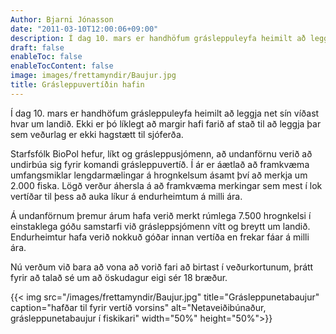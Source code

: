 ```yaml
---
Author: Bjarni Jónasson
date: "2011-03-10T12:00:06+09:00"
description: Í dag 10. mars er handhöfum grásleppuleyfa heimilt að leggja net sín víðast hvar um landið. Ekki er þó líklegt að margir hafi farið af stað til að leggja þar sem veðurlag er ekki hagstætt til sjóferða. Starfsfólk BioPol hefur, líkt og grásleppusjómenn, að undanförnu...
draft: false
enableToc: false
enableTocContent: false
image: images/frettamyndir/Baujur.jpg
title: Grásleppuvertíðin hafin
---
```



Í dag 10. mars er handhöfum grásleppuleyfa heimilt að leggja net sín víðast hvar um landið. Ekki er þó líklegt að margir hafi farið af stað til að leggja þar sem veðurlag er ekki hagstætt til sjóferða.

Starfsfólk BioPol hefur, líkt og grásleppusjómenn, að undanförnu verið að undirbúa sig fyrir komandi grásleppuvertíð. Í ár er áætlað að framkvæma umfangsmiklar lengdarmælingar á hrognkelsum ásamt því að merkja um 2.000 fiska. Lögð verður áhersla á að framkvæma merkingar sem mest í lok vertíðar til þess að auka líkur á endurheimtum á milli ára.

Á undanförnum þremur árum hafa verið merkt rúmlega 7.500 hrognkelsi í einstaklega góðu samstarfi við grásleppsjómenn vítt og breytt um landið. Endurheimtur hafa verið nokkuð góðar innan vertíða en frekar fáar á milli ára.

Nú verðum við bara að vona að vorið fari að birtast í veðurkortunum, þrátt fyrir að talað sé um að öskudagur eigi sér 18 bræður.

{{< img src="/images/frettamyndir/Baujur.jpg" title="Grásleppunetabaujur" caption="hafðar til fyrir vertíð vorsins" alt="Netaveiðibúnaður, grásleppunetabaujur í fiskikari" width="50%" height="50%">}}
